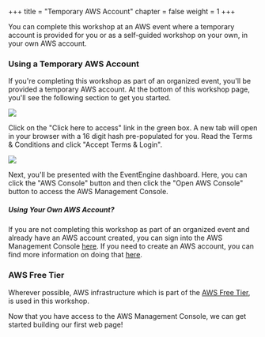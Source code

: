+++
title = "Temporary AWS Account"
chapter = false
weight = 1
+++

You can complete this workshop at an AWS event where a temporary account is provided for you or as a self-guided workshop on your own, in your own AWS account.

### Using a Temporary AWS Account

If you're completing this workshop as part of an organized event, you'll be provided a temporary AWS account. At the bottom of this workshop page, you'll see the following section to get you started.

![](/images/temporary-account.png)

Click on the "Click here to access" link in the green box. A new tab will open in your browser with a 16 digit hash pre-populated for you. Read the Terms & Conditions and click "Accept Terms & Login".

![](/images/accept-terms.png)

Next, you'll be presented with the EventEngine dashboard. Here, you can click the "AWS Console" button and then click the "Open AWS Console" button to access the AWS Management Console.

##### Using Your Own AWS Account?

If you are not completing this workshop as part of an organized event and already have an AWS account created, you can sign into the AWS Management Console [here](https://console.aws.amazon.com/). If you need to create an AWS account, you can find more information on doing that [here](https://aws.amazon.com/premiumsupport/knowledge-center/create-and-activate-aws-account/).

### AWS Free Tier

Wherever possible, AWS infrastructure which is part of the [AWS Free Tier](https://aws.amazon.com/free/), is used in this workshop.

Now that you have access to the AWS Management Console, we can get started building our first web page!